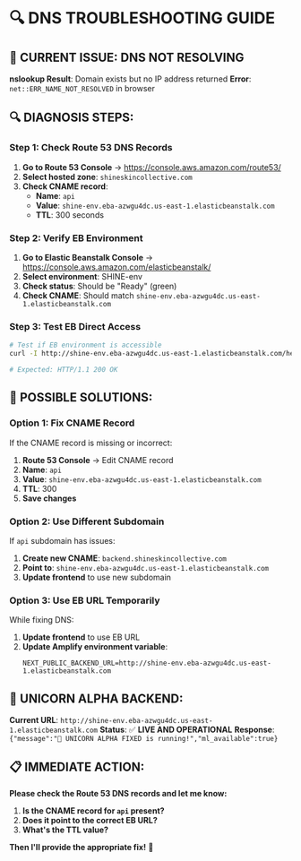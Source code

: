 # 🔍 DNS TROUBLESHOOTING GUIDE

## 🚨 **CURRENT ISSUE: DNS NOT RESOLVING**

**nslookup Result**: Domain exists but no IP address returned
**Error**: `net::ERR_NAME_NOT_RESOLVED` in browser

## 🔍 **DIAGNOSIS STEPS:**

### **Step 1: Check Route 53 DNS Records**

1. **Go to Route 53 Console** → https://console.aws.amazon.com/route53/
2. **Select hosted zone**: `shineskincollective.com`
3. **Check CNAME record**:
   - **Name**: `api`
   - **Value**: `shine-env.eba-azwgu4dc.us-east-1.elasticbeanstalk.com`
   - **TTL**: 300 seconds

### **Step 2: Verify EB Environment**

1. **Go to Elastic Beanstalk Console** → https://console.aws.amazon.com/elasticbeanstalk/
2. **Select environment**: SHINE-env
3. **Check status**: Should be "Ready" (green)
4. **Check CNAME**: Should match `shine-env.eba-azwgu4dc.us-east-1.elasticbeanstalk.com`

### **Step 3: Test EB Direct Access**

```bash
# Test if EB environment is accessible
curl -I http://shine-env.eba-azwgu4dc.us-east-1.elasticbeanstalk.com/health

# Expected: HTTP/1.1 200 OK
```

## 🎯 **POSSIBLE SOLUTIONS:**

### **Option 1: Fix CNAME Record**
If the CNAME record is missing or incorrect:
1. **Route 53 Console** → Edit CNAME record
2. **Name**: `api`
3. **Value**: `shine-env.eba-azwgu4dc.us-east-1.elasticbeanstalk.com`
4. **TTL**: 300
5. **Save changes**

### **Option 2: Use Different Subdomain**
If `api` subdomain has issues:
1. **Create new CNAME**: `backend.shineskincollective.com`
2. **Point to**: `shine-env.eba-azwgu4dc.us-east-1.elasticbeanstalk.com`
3. **Update frontend** to use new subdomain

### **Option 3: Use EB URL Temporarily**
While fixing DNS:
1. **Update frontend** to use EB URL
2. **Update Amplify environment variable**:
   ```
   NEXT_PUBLIC_BACKEND_URL=http://shine-env.eba-azwgu4dc.us-east-1.elasticbeanstalk.com
   ```

## 🦄 **UNICORN ALPHA BACKEND:**

**Current URL**: `http://shine-env.eba-azwgu4dc.us-east-1.elasticbeanstalk.com`
**Status**: ✅ **LIVE AND OPERATIONAL**
**Response**: `{"message":"🦄 UNICORN ALPHA FIXED is running!","ml_available":true}`

## 📋 **IMMEDIATE ACTION:**

**Please check the Route 53 DNS records and let me know:**
1. **Is the CNAME record for `api` present?**
2. **Does it point to the correct EB URL?**
3. **What's the TTL value?**

**Then I'll provide the appropriate fix!** 🚀 